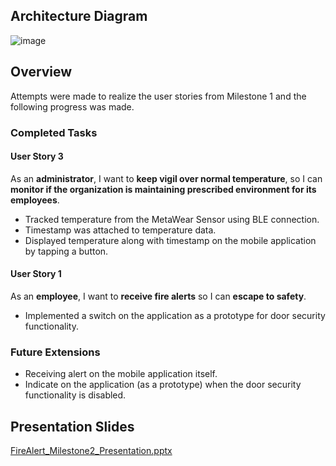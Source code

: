 ## Architecture Diagram
![image](https://user-images.githubusercontent.com/33559403/39484069-c69f61b6-4d31-11e8-9ab5-1f5797505187.png)

## Overview
Attempts were made to realize the user stories from Milestone 1 and the following progress was made.

### Completed Tasks
#### User Story 3
As an **administrator**, I want to **keep vigil over normal temperature**, so I can **monitor if the organization is maintaining prescribed environment for its employees**.
* Tracked temperature from the MetaWear Sensor using BLE connection.
*	Timestamp was attached to temperature data.
*	Displayed temperature along with timestamp on the mobile application by tapping a button.

#### User Story 1
As an **employee**, I want to **receive fire alerts** so I can **escape to safety**.
* Implemented a switch on the application as a prototype for door security functionality. 

### Future Extensions
* Receiving alert on the mobile application itself.
* Indicate on the application (as a prototype) when the door security functionality is disabled.

## Presentation Slides
[FireAlert_Milestone2_Presentation.pptx](https://github.com/BhawiniTripathi/FireAlert/files/1964666/FireAlert_Milestone2_Presentation.pptx)


